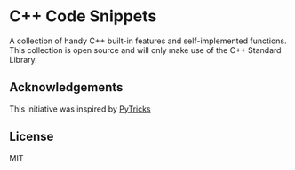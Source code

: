 # C++ Code Snippets
A collection of handy C++ built-in features and self-implemented functions. This collection is open source and will only make use of the C++ Standard Library.

## Acknowledgements
This initiative was inspired by [PyTricks](https://github.com/brennerm/PyTricks)

## License
MIT
